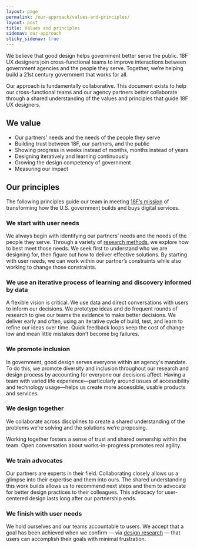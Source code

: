 ```yaml
---
layout: page
permalink: /our-approach/values-and-principles/
layout: post
title: Values and principles
sidenav: our-approach
sticky_sidenav: true
---
```


We believe that good design helps government better serve the public. 18F UX designers join cross-functional teams to improve interactions between government agencies and the people they serve. Together, we’re helping build a 21st century government that works for all.

Our approach is fundamentally collaborative. This document exists to help our cross-functional teams and our agency partners better collaborate through a shared understanding of the values and principles that guide 18F UX designers.


## We value

- Our partners’ needs and the needs of the people they serve
- Building trust between 18F, our partners, and the public
- Showing progress in weeks instead of months, months instead of years
- Designing iteratively and learning continuously
- Growing the design competency of government
- Measuring our impact 


## Our principles

The following principles guide our team in meeting [18F’s mission](https://18f.gsa.gov/about/#our-mission) of transforming how the U.S. government builds and buys digital services.


### We start with user needs

We always begin with identifying our partners’ needs and the needs of the people they serve. Through a variety of [research methods](https://methods.18f.gov/), we explore how to best meet those needs. We seek first to understand who we are designing for, then figure out how to deliver effective solutions. By starting with user needs, we can work within our partner’s constraints while also working to change those constraints.


### We use an iterative process of learning and discovery informed by data

A flexible vision is critical. We use data and direct conversations with users to inform our decisions. We prototype ideas and do frequent rounds of research to give our teams the evidence to make better decisions. We deliver early and often, using an iterative cycle of build, test, and learn to refine our ideas over time. Quick feedback loops keep the cost of change low and mean little mistakes don’t become big failures.


### We promote inclusion

In government, good design serves everyone within an agency's mandate. To do this, we promote diversity and inclusion throughout our research and design process by accounting for everyone our decisions affect. Having a team with varied life experience—particularly around issues of accessibility and technology usage—helps us create more accessible, usable products and services.


### We design together

We collaborate across disciplines to create a shared understanding of the problems we’re solving and the solutions we’re proposing. 

Working together fosters a sense of trust and shared ownership within the team. Open conversation about works-in-progress promotes real agility. 


### We train advocates

Our partners are experts in their field. Collaborating closely allows us a glimpse into their expertise and them into ours. The shared understanding this work builds allows us to recommend next steps and them to advocate for better design practices to their colleagues. This advocacy for user-centered design lasts long after our partnership ends.


### We finish with user needs

We hold ourselves and our teams accountable to users. We accept that a goal has been achieved when we confirm — via [design research](/research/) — that users can accomplish their goals with minimal frustration. 

